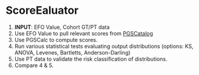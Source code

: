 # ScoreEaluator 
1) **INPUT**: EFO Value, Cohort GT/PT data
2) Use EFO Value to pull relevant scores from [PGSCatalog](https://www.pgscatalog.org/)
3) Use PGSCalc to compute scores. 
4) Run various statistical tests evaluating output distributions (options: KS, ANOVA, Levenes, Bartletts, Anderson-Darling)
5) Use PT data to validate the risk classification of distributions. 
6) Compare 4 & 5. 